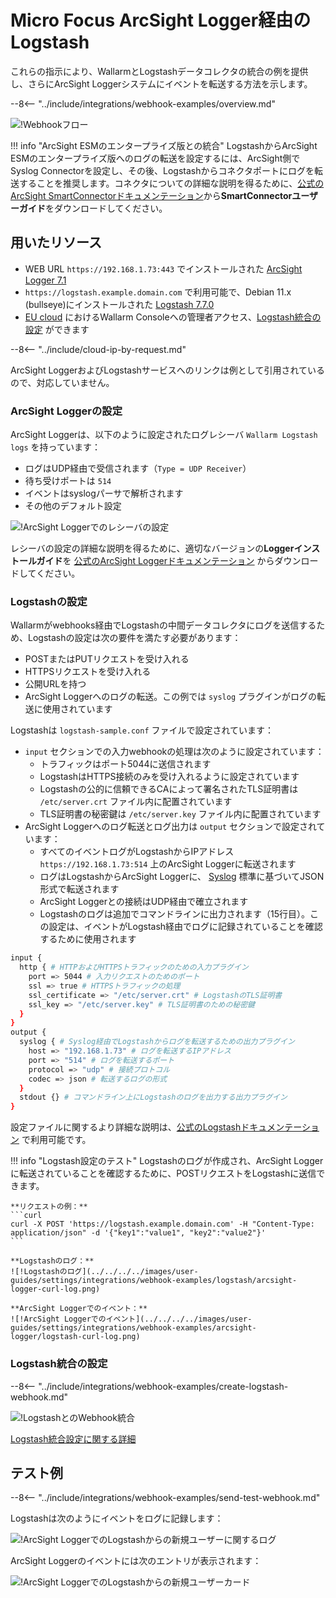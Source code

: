 # Micro Focus ArcSight Logger経由のLogstash

これらの指示により、WallarmとLogstashデータコレクタの統合の例を提供し、さらにArcSight Loggerシステムにイベントを転送する方法を示します。

--8<-- "../include/integrations/webhook-examples/overview.md"

![!Webhookフロー](../../../../images/user-guides/settings/integrations/webhook-examples/logstash/arcsight-logger-scheme.png)

!!! info "ArcSight ESMのエンタープライズ版との統合"
    LogstashからArcSight ESMのエンタープライズ版へのログの転送を設定するには、ArcSight側でSyslog Connectorを設定し、その後、Logstashからコネクタポートにログを転送することを推奨します。コネクタについての詳細な説明を得るために、[公式のArcSight SmartConnectorドキュメンテーション](https://community.microfocus.com/t5/ArcSight-Connectors/ct-p/ConnectorsDocs)から**SmartConnectorユーザーガイド**をダウンロードしてください。

## 用いたリソース

* WEB URL `https://192.168.1.73:443` でインストールされた [ArcSight Logger 7.1](#arcsight-logger-configuration)
* `https://logstash.example.domain.com` で利用可能で、Debian 11.x (bullseye)にインストールされた [Logstash 7.7.0](#logstash-configuration)
* [EU cloud](https://my.wallarm.com) におけるWallarm Consoleへの管理者アクセス、[Logstash統合の設定](#configuration-of-logstash-integration) ができます

--8<-- "../include/cloud-ip-by-request.md"

ArcSight LoggerおよびLogstashサービスへのリンクは例として引用されているので、対応していません。

### ArcSight Loggerの設定

ArcSight Loggerは、以下のように設定されたログレシーバ `Wallarm Logstash logs` を持っています：

* ログはUDP経由で受信されます（`Type = UDP Receiver`）
* 待ち受けポートは `514`
* イベントはsyslogパーサで解析されます
* その他のデフォルト設定

![!ArcSight Loggerでのレシーバの設定](../../../../images/user-guides/settings/integrations/webhook-examples/arcsight-logger/logstash-setup.png)

レシーバの設定の詳細な説明を得るために、適切なバージョンの**Loggerインストールガイド**を [公式のArcSight Loggerドキュメンテーション](https://community.microfocus.com/t5/Logger-Documentation/ct-p/LoggerDoc) からダウンロードしてください。

### Logstashの設定

Wallarmがwebhooks経由でLogstashの中間データコレクタにログを送信するため、Logstashの設定は次の要件を満たす必要があります：

* POSTまたはPUTリクエストを受け入れる
* HTTPSリクエストを受け入れる
* 公開URLを持つ
* ArcSight Loggerへのログの転送。この例では `syslog` プラグインがログの転送に使用されています

Logstashは `logstash-sample.conf` ファイルで設定されています：

* `input` セクションでの入力webhookの処理は次のように設定されています：
    * トラフィックはポート5044に送信されます
    * LogstashはHTTPS接続のみを受け入れるように設定されています
    * Logstashの公的に信頼できるCAによって署名されたTLS証明書は `/etc/server.crt` ファイル内に配置されています
    * TLS証明書の秘密鍵は `/etc/server.key` ファイル内に配置されています
* ArcSight Loggerへのログ転送とログ出力は `output` セクションで設定されています：
    * すべてのイベントログがLogstashからIPアドレス `https://192.168.1.73:514` 上のArcSight Loggerに転送されます
    * ログはLogstashからArcSight Loggerに、 [Syslog](https://en.wikipedia.org/wiki/Syslog) 標準に基づいてJSON形式で転送されます
    * ArcSight Loggerとの接続はUDP経由で確立されます
    * Logstashのログは追加でコマンドラインに出力されます（15行目）。この設定は、イベントがLogstash経由でログに記録されていることを確認するために使用されます

```bash linenums="1"
input {
  http { # HTTPおよびHTTPSトラフィックのための入力プラグイン
    port => 5044 # 入力リクエストのためのポート
    ssl => true # HTTPSトラフィックの処理
    ssl_certificate => "/etc/server.crt" # LogstashのTLS証明書
    ssl_key => "/etc/server.key" # TLS証明書のための秘密鍵
  }
}
output {
  syslog { # Syslog経由でLogstashからログを転送するための出力プラグイン
    host => "192.168.1.73" # ログを転送するIPアドレス
    port => "514" # ログを転送するポート
    protocol => "udp" # 接続プロトコル
    codec => json # 転送するログの形式
  }
  stdout {} # コマンドライン上にLogstashのログを出力する出力プラグイン
}
```

設定ファイルに関するより詳細な説明は、[公式のLogstashドキュメンテーション](https://www.elastic.co/guide/en/logstash/current/configuration-file-structure.html) で利用可能です。

!!! info "Logstash設定のテスト"
    Logstashのログが作成され、ArcSight Loggerに転送されていることを確認するために、POSTリクエストをLogstashに送信できます。

    **リクエストの例：**
    ```curl
    curl -X POST 'https://logstash.example.domain.com' -H "Content-Type: application/json" -d '{"key1":"value1", "key2":"value2"}'
    ```

    **Logstashのログ：**
    ![!Logstashのログ](../../../../images/user-guides/settings/integrations/webhook-examples/logstash/arcsight-logger-curl-log.png)

    **ArcSight Loggerでのイベント：**
    ![!ArcSight Loggerでのイベント](../../../../images/user-guides/settings/integrations/webhook-examples/arcsight-logger/logstash-curl-log.png)

### Logstash統合の設定

--8<-- "../include/integrations/webhook-examples/create-logstash-webhook.md"

![!LogstashとのWebhook統合](../../../../images/user-guides/settings/integrations/add-logstash-integration.png)

[Logstash統合設定に関する詳細](../logstash.md)

## テスト例

--8<-- "../include/integrations/webhook-examples/send-test-webhook.md"

Logstashは次のようにイベントをログに記録します：

![!ArcSight LoggerでのLogstashからの新規ユーザーに関するログ](../../../../images/user-guides/settings/integrations/webhook-examples/logstash/arcsight-logger-user-log.png)

ArcSight Loggerのイベントには次のエントリが表示されます：

![!ArcSight LoggerでのLogstashからの新規ユーザーカード](../../../../images/user-guides/settings/integrations/webhook-examples/arcsight-logger/logstash-user.png)

